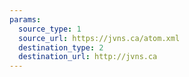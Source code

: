 ```yaml
---
params:
  source_type: 1
  source_url: https://jvns.ca/atom.xml
  destination_type: 2
  destination_url: http://jvns.ca
---
```


